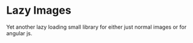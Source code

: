 Lazy Images
===========

Yet another lazy loading small library for either just normal images or for angular js.

